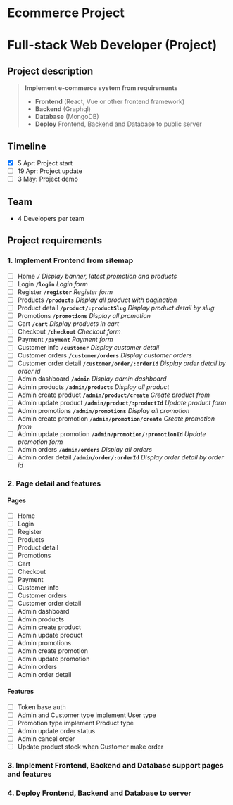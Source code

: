 # Ecommerce Project
# Full-stack Web Developer (Project)

## Project description
> **Implement e-commerce system from requirements**
> - **Frontend** (React, Vue or other frontend framework)
> - **Backend** (Graphql)
> - **Database** (MongoDB)
> - **Deploy** Frontend, Backend and Database to public server

## Timeline
- [x] 5 Apr: Project start
- [ ] 19 Apr: Project update
- [ ] 3 May: Project demo

## Team
- 4 Developers per team

## Project requirements
### 1. Implement Frontend from sitemap
- [ ] Home **`/`** *Display banner, latest promotion and products*
- [ ] Login **`/login`** *Login form*
- [ ] Register **`/register`** *Register form*
- [ ] Products **`/products`** *Display all product with pagination*
- [ ] Product detail **`/product/:productSlug`** *Display product detail by slug*
- [ ] Promotions **`/promotions`** *Display all promotion*
- [ ] Cart **`/cart`** *Display products in cart*
- [ ] Checkout **`/checkout`** *Checkout form*
- [ ] Payment **`/payment`** *Payment form*
- [ ] Customer info **`/customer`** *Display customer detail*
- [ ] Customer orders **`/customer/orders`** *Display customer orders*
- [ ] Customer order detail **`/customer/order/:orderId`** *Display order detail by order id*
- [ ] Admin dashboard **`/admin`** *Display admin dashboard*
- [ ] Admin products **`/admin/products`** *Display all product*
- [ ] Admin create product **`/admin/product/create`** *Create product from*
- [ ] Admin update product **`/admin/product/:productId`** *Update product form*
- [ ] Admin promotions **`/admin/promotions`** *Display all promotion*
- [ ] Admin create promotion **`/admin/promotion/create`** *Create promotion from*
- [ ] Admin update promotion **`/admin/promotion/:promotionId`** *Update promotion form*
- [ ] Admin orders **`/admin/orders`** *Display all orders*
- [ ] Admin order detail **`/admin/order/:orderId`** *Display order detail by order id*
### 2. Page detail and features
#### Pages
- [ ] Home
- [ ] Login
- [ ] Register
- [ ] Products
- [ ] Product detail
- [ ] Promotions
- [ ] Cart
- [ ] Checkout
- [ ] Payment
- [ ] Customer info
- [ ] Customer orders
- [ ] Customer order detail
- [ ] Admin dashboard
- [ ] Admin products
- [ ] Admin create product
- [ ] Admin update product
- [ ] Admin promotions
- [ ] Admin create promotion
- [ ] Admin update promotion
- [ ] Admin orders
- [ ] Admin order detail
#### Features
- [ ] Token base auth
- [ ] Admin and Customer type implement User type
- [ ] Promotion type implement Product type
- [ ] Admin update order status
- [ ] Admin cancel order
- [ ] Update product stock when Customer make order
### 3. Implement Frontend, Backend and Database support pages and features
### 4. Deploy Frontend, Backend and Database to server